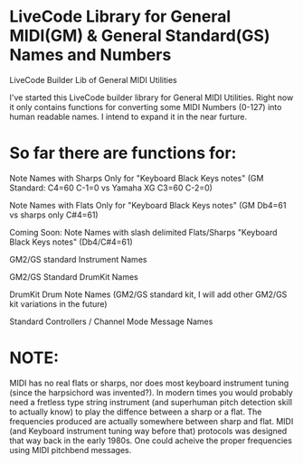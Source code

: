 # LiveCode Library for General MIDI(GM) & General Standard(GS) Names and Numbers
LiveCode Builder Lib of General MIDI Utilities

I've started this LiveCode builder library for General MIDI Utilities. Right now it only contains functions for converting some MIDI Numbers (0-127) into human readable names. I intend to expand it in the near furture.

# So far there are functions for:

Note Names with Sharps Only for "Keyboard Black Keys notes" (GM Standard: C4=60 C-1=0 vs Yamaha XG C3=60 C-2=0)

Note Names with Flats Only for "Keyboard Black Keys notes" (GM Db4=61 vs sharps only C#4=61)

Coming Soon: Note Names with slash delimited Flats/Sharps "Keyboard Black Keys notes" (Db4/C#4=61)

GM2/GS standard Instrument Names

GM2/GS Standard DrumKit Names

DrumKit Drum Note Names (GM2/GS standard kit, I will add other GM2/GS kit variations in the future)

Standard Controllers / Channel Mode Message Names

# NOTE:
MIDI has no real flats or sharps, nor does most keyboard instrument tuning (since the harpsichord was invented?). In modern times you would probably need a fretless type string instrument (and superhuman pitch detection skill to actually know) to play the diffence between a sharp or a flat. The frequencies produced are actually somewhere between sharp and flat. MIDI (and Keyboard instrument tuning way before that) protocols was designed that way back in the early 1980s. One could acheive the proper frequencies using MIDI pitchbend messages.
